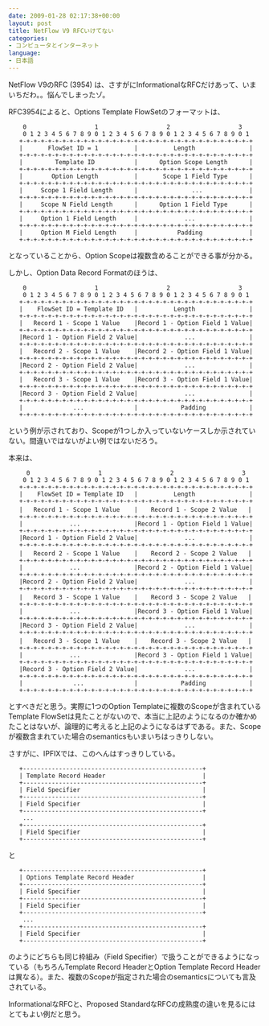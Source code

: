 ```yaml
---
date: 2009-01-28 02:17:38+00:00
layout: post
title: NetFlow V9 RFCいけてない
categories:
- コンピュータとインターネット
language:
- 日本語
---
```


NetFlow V9のRFC (3954) は、さすがにInformationalなRFCだけあって、いまいちだわ。。悩んでしまったゾ。

RFC3954によると、Options Template FlowSetのフォーマットは、

    
        0                   1                   2                   3
        0 1 2 3 4 5 6 7 8 9 0 1 2 3 4 5 6 7 8 9 0 1 2 3 4 5 6 7 8 9 0 1
       +-+-+-+-+-+-+-+-+-+-+-+-+-+-+-+-+-+-+-+-+-+-+-+-+-+-+-+-+-+-+-+-+
       |       FlowSet ID = 1          |          Length               |
       +-+-+-+-+-+-+-+-+-+-+-+-+-+-+-+-+-+-+-+-+-+-+-+-+-+-+-+-+-+-+-+-+
       |         Template ID           |      Option Scope Length      |
       +-+-+-+-+-+-+-+-+-+-+-+-+-+-+-+-+-+-+-+-+-+-+-+-+-+-+-+-+-+-+-+-+
       |        Option Length          |       Scope 1 Field Type      |
       +-+-+-+-+-+-+-+-+-+-+-+-+-+-+-+-+-+-+-+-+-+-+-+-+-+-+-+-+-+-+-+-+
       |     Scope 1 Field Length      |               ...             |
       +-+-+-+-+-+-+-+-+-+-+-+-+-+-+-+-+-+-+-+-+-+-+-+-+-+-+-+-+-+-+-+-+
       |     Scope N Field Length      |      Option 1 Field Type      |
       +-+-+-+-+-+-+-+-+-+-+-+-+-+-+-+-+-+-+-+-+-+-+-+-+-+-+-+-+-+-+-+-+
       |     Option 1 Field Length     |             ...               |
       +-+-+-+-+-+-+-+-+-+-+-+-+-+-+-+-+-+-+-+-+-+-+-+-+-+-+-+-+-+-+-+-+
       |     Option M Field Length     |           Padding             |
       +-+-+-+-+-+-+-+-+-+-+-+-+-+-+-+-+-+-+-+-+-+-+-+-+-+-+-+-+-+-+-+-+


となっていることから、Option Scopeは複数含めることができる事が分かる。

しかし、Option Data Record Formatのほうは、

    
        0                   1                   2                   3
        0 1 2 3 4 5 6 7 8 9 0 1 2 3 4 5 6 7 8 9 0 1 2 3 4 5 6 7 8 9 0 1
       +-+-+-+-+-+-+-+-+-+-+-+-+-+-+-+-+-+-+-+-+-+-+-+-+-+-+-+-+-+-+-+-+
       |    FlowSet ID = Template ID   |          Length               |
       +-+-+-+-+-+-+-+-+-+-+-+-+-+-+-+-+-+-+-+-+-+-+-+-+-+-+-+-+-+-+-+-+
       |   Record 1 - Scope 1 Value    |Record 1 - Option Field 1 Value|
       +-+-+-+-+-+-+-+-+-+-+-+-+-+-+-+-+-+-+-+-+-+-+-+-+-+-+-+-+-+-+-+-+
       |Record 1 - Option Field 2 Value|             ...               |
       +-+-+-+-+-+-+-+-+-+-+-+-+-+-+-+-+-+-+-+-+-+-+-+-+-+-+-+-+-+-+-+-+
       |   Record 2 - Scope 1 Value    |Record 2 - Option Field 1 Value|
       +-+-+-+-+-+-+-+-+-+-+-+-+-+-+-+-+-+-+-+-+-+-+-+-+-+-+-+-+-+-+-+-+
       |Record 2 - Option Field 2 Value|             ...               |
       +-+-+-+-+-+-+-+-+-+-+-+-+-+-+-+-+-+-+-+-+-+-+-+-+-+-+-+-+-+-+-+-+
       |   Record 3 - Scope 1 Value    |Record 3 - Option Field 1 Value|
       +-+-+-+-+-+-+-+-+-+-+-+-+-+-+-+-+-+-+-+-+-+-+-+-+-+-+-+-+-+-+-+-+
       |Record 3 - Option Field 2 Value|             ...               |
       +-+-+-+-+-+-+-+-+-+-+-+-+-+-+-+-+-+-+-+-+-+-+-+-+-+-+-+-+-+-+-+-+
       |              ...              |            Padding            |
       +-+-+-+-+-+-+-+-+-+-+-+-+-+-+-+-+-+-+-+-+-+-+-+-+-+-+-+-+-+-+-+-+


という例が示されており、Scopeが1つしか入っていないケースしか示されていない。間違いではないがよい例ではないだろう。

本来は、

    
         0                   1                   2                   3
        0 1 2 3 4 5 6 7 8 9 0 1 2 3 4 5 6 7 8 9 0 1 2 3 4 5 6 7 8 9 0 1
       +-+-+-+-+-+-+-+-+-+-+-+-+-+-+-+-+-+-+-+-+-+-+-+-+-+-+-+-+-+-+-+-+
       |    FlowSet ID = Template ID   |          Length               |
       +-+-+-+-+-+-+-+-+-+-+-+-+-+-+-+-+-+-+-+-+-+-+-+-+-+-+-+-+-+-+-+-+
       |   Record 1 - Scope 1 Value    | 　 Record 1 - Scope 2 Value   |
       +-+-+-+-+-+-+-+-+-+-+-+-+-+-+-+-+-+-+-+-+-+-+-+-+-+-+-+-+-+-+-+-+
       |             ...               |Record 1 - Option Field 1 Value|
       +-+-+-+-+-+-+-+-+-+-+-+-+-+-+-+-+-+-+-+-+-+-+-+-+-+-+-+-+-+-+-+-+
       |Record 1 - Option Field 2 Value|             ...               |
       +-+-+-+-+-+-+-+-+-+-+-+-+-+-+-+-+-+-+-+-+-+-+-+-+-+-+-+-+-+-+-+-+
       |   Record 2 - Scope 1 Value    | 　 Record 2 - Scope 2 Value   |
       +-+-+-+-+-+-+-+-+-+-+-+-+-+-+-+-+-+-+-+-+-+-+-+-+-+-+-+-+-+-+-+-+
       |             ...               |Record 2 - Option Field 1 Value|
       +-+-+-+-+-+-+-+-+-+-+-+-+-+-+-+-+-+-+-+-+-+-+-+-+-+-+-+-+-+-+-+-+
       |Record 2 - Option Field 2 Value|             ...               |
       +-+-+-+-+-+-+-+-+-+-+-+-+-+-+-+-+-+-+-+-+-+-+-+-+-+-+-+-+-+-+-+-+
       |   Record 3 - Scope 1 Value    | 　 Record 3 - Scope 2 Value   |
       +-+-+-+-+-+-+-+-+-+-+-+-+-+-+-+-+-+-+-+-+-+-+-+-+-+-+-+-+-+-+-+-+
       |             ...               |Record 3 - Option Field 1 Value|
       +-+-+-+-+-+-+-+-+-+-+-+-+-+-+-+-+-+-+-+-+-+-+-+-+-+-+-+-+-+-+-+-+
       |Record 3 - Option Field 2 Value|             ...               |
       +-+-+-+-+-+-+-+-+-+-+-+-+-+-+-+-+-+-+-+-+-+-+-+-+-+-+-+-+-+-+-+-+
       |   Record 3 - Scope 1 Value    | 　 Record 3 - Scope 2 Value   |
       +-+-+-+-+-+-+-+-+-+-+-+-+-+-+-+-+-+-+-+-+-+-+-+-+-+-+-+-+-+-+-+-+
       |             ...               |Record 3 - Option Field 1 Value|
       +-+-+-+-+-+-+-+-+-+-+-+-+-+-+-+-+-+-+-+-+-+-+-+-+-+-+-+-+-+-+-+-+
       |Record 3 - Option Field 2 Value|             ...               |
       +-+-+-+-+-+-+-+-+-+-+-+-+-+-+-+-+-+-+-+-+-+-+-+-+-+-+-+-+-+-+-+-+
       |              ...              |            Padding            |
       +-+-+-+-+-+-+-+-+-+-+-+-+-+-+-+-+-+-+-+-+-+-+-+-+-+-+-+-+-+-+-+-+


とすべきだと思う。実際に1つのOption Templateに複数のScopeが含まれているTemplate FlowSetは見たことがないので、本当に上記のようになるのか確かめたことはないが、論理的に考えると上記のようになるはずである。また、Scopeが複数含まれていた場合のsemanticsもいまいちはっきりしない。

さすがに、IPFIXでは、このへんはすっきりしている。

    
       +--------------------------------------------------+
       | Template Record Header                           |
       +--------------------------------------------------+
       | Field Specifier                                  |
       +--------------------------------------------------+
       | Field Specifier                                  |
       +--------------------------------------------------+
        ...
       +--------------------------------------------------+
       | Field Specifier                                  |
       +--------------------------------------------------+


と

    
       +--------------------------------------------------+
       | Options Template Record Header                   |
       +--------------------------------------------------+
       | Field Specifier                                  |
       +--------------------------------------------------+
       | Field Specifier                                  |
       +--------------------------------------------------+
        ...
       +--------------------------------------------------+
       | Field Specifier                                  |
       +--------------------------------------------------+


のようにどちらも同じ枠組み（Field Specifier）で扱うことができるようになっている（もちろんTemplate Record HeaderとOption Template Record Headerは異なる）。また、複数のScopeが指定された場合のsemanticsについても言及されている。

InformationalなRFCと、Proposed StandardなRFCの成熟度の違いを見るにはとてもよい例だと思う。
